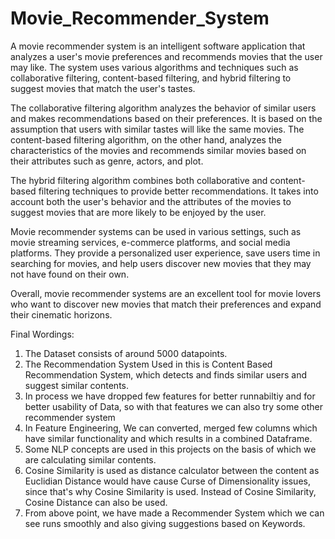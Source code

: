 # Movie_Recommender_System
A movie recommender system is an intelligent software application that analyzes a user's movie preferences and recommends movies that the user may like. The system uses various algorithms and techniques such as collaborative filtering, content-based filtering, and hybrid filtering to suggest movies that match the user's tastes.

The collaborative filtering algorithm analyzes the behavior of similar users and makes recommendations based on their preferences. It is based on the assumption that users with similar tastes will like the same movies. The content-based filtering algorithm, on the other hand, analyzes the characteristics of the movies and recommends similar movies based on their attributes such as genre, actors, and plot.

The hybrid filtering algorithm combines both collaborative and content-based filtering techniques to provide better recommendations. It takes into account both the user's behavior and the attributes of the movies to suggest movies that are more likely to be enjoyed by the user.

Movie recommender systems can be used in various settings, such as movie streaming services, e-commerce platforms, and social media platforms. They provide a personalized user experience, save users time in searching for movies, and help users discover new movies that they may not have found on their own.

Overall, movie recommender systems are an excellent tool for movie lovers who want to discover new movies that match their preferences and expand their cinematic horizons.

Final Wordings: 

1. The Dataset consists of around 5000 datapoints.
2. The Recommendation System Used in this is Content Based Recommendation System, which detects and finds similar users and suggest similar contents.
3. In process we have dropped few features for better runnabiltiy and for better usability of Data, so with that features we can also try some other recommender system
4. In Feature Engineering, We can converted, merged few columns which have similar functionality and which results in a combined Dataframe. 
5. Some NLP concepts are used in this projects on the basis of which we are calculating similar contents.
6. Cosine Similarity is used as distance calculator between the content as Euclidian Distance would have cause Curse of Dimensionality issues, since that's why Cosine Similarity is used. Instead of Cosine Similarity, Cosine Distance can also be used.
7. From above point, we have made a Recommender System which we can see runs smoothly and also giving suggestions based on Keywords.
